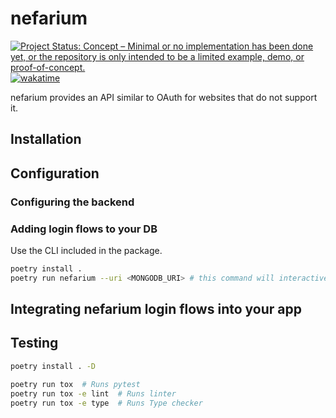 # nefarium

[![Project Status: Concept – Minimal or no implementation has been done yet, or the repository is only intended to be a limited example, demo, or proof-of-concept.](https://www.repostatus.org/badges/latest/concept.svg)](https://www.repostatus.org/#concept)
[![wakatime](https://wakatime.com/badge/github/regulad/nefarium.svg)](https://wakatime.com/badge/github/regulad/nefarium)

nefarium provides an API similar to OAuth for websites that do not support it.

## Installation

<!--TODO-->

## Configuration

### Configuring the backend

<!--TODO: Docker-->

### Adding login flows to your DB

Use the CLI included in the package.

```bash
poetry install .
poetry run nefarium --uri <MONGODB_URI> # this command will interactively guide you through the process of adding a login flow to the DB
```

## Integrating nefarium login flows into your app

<!--TODO-->

## Testing

```bash
poetry install . -D

poetry run tox  # Runs pytest
poetry run tox -e lint  # Runs linter
poetry run tox -e type  # Runs Type checker
```
